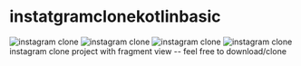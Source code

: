 # instatgramclonekotlinbasic
![instagram clone](https://github.com/shivasubedi/instagramclonekotlinbasic/blob/Learnkotlin/1.png?raw=true)
![instagram clone](https://github.com/shivasubedi/instagramclonekotlinbasic/blob/Learnkotlin/2.png?raw=true)
![instagram clone](https://github.com/shivasubedi/instagramclonekotlinbasic/blob/Learnkotlin/3.png?raw=true)
![instagram clone](https://github.com/shivasubedi/instagramclonekotlinbasic/blob/Learnkotlin/4.png?raw=true)
instagram clone project with fragment view -- feel free to download/clone
